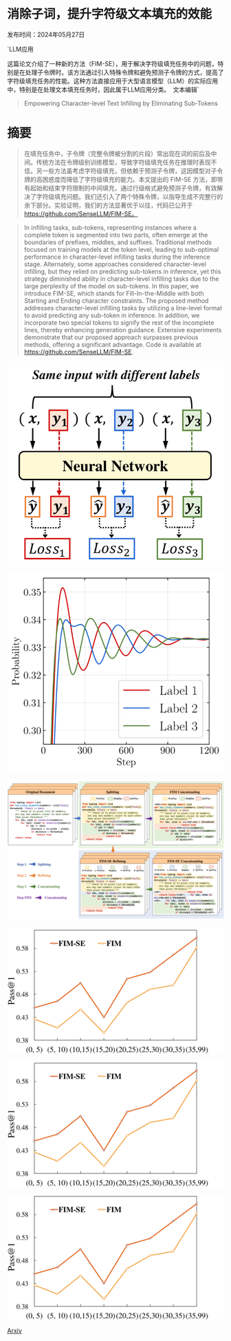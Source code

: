 # 消除子词，提升字符级文本填充的效能

发布时间：2024年05月27日

`LLM应用

这篇论文介绍了一种新的方法（FIM-SE），用于解决字符级填充任务中的问题，特别是在处理子令牌时。该方法通过引入特殊令牌和避免预测子令牌的方式，提高了字符级填充任务的性能。这种方法直接应用于大型语言模型（LLM）的实际应用中，特别是在处理文本填充任务时，因此属于LLM应用分类。` `文本编辑`

> Empowering Character-level Text Infilling by Eliminating Sub-Tokens

# 摘要

> 在填充任务中，子令牌（完整令牌被分割的片段）常出现在词的前后及中间。传统方法在令牌级别训练模型，导致字符级填充任务在推理时表现不佳。另一些方法虽考虑字符级填充，但依赖于预测子令牌，这因模型对子令牌的高困惑度而降低了字符级填充的能力。本文提出的 FIM-SE 方法，即带有起始和结束字符限制的中间填充，通过行级格式避免预测子令牌，有效解决了字符级填充问题。我们还引入了两个特殊令牌，以指导生成不完整行的余下部分。实验证明，我们的方法显著优于以往，代码已公开于 https://github.com/SenseLLM/FIM-SE。

> In infilling tasks, sub-tokens, representing instances where a complete token is segmented into two parts, often emerge at the boundaries of prefixes, middles, and suffixes. Traditional methods focused on training models at the token level, leading to sub-optimal performance in character-level infilling tasks during the inference stage. Alternately, some approaches considered character-level infilling, but they relied on predicting sub-tokens in inference, yet this strategy diminished ability in character-level infilling tasks due to the large perplexity of the model on sub-tokens. In this paper, we introduce FIM-SE, which stands for Fill-In-the-Middle with both Starting and Ending character constraints. The proposed method addresses character-level infilling tasks by utilizing a line-level format to avoid predicting any sub-token in inference. In addition, we incorporate two special tokens to signify the rest of the incomplete lines, thereby enhancing generation guidance. Extensive experiments demonstrate that our proposed approach surpasses previous methods, offering a significant advantage. Code is available at https://github.com/SenseLLM/FIM-SE.

![消除子词，提升字符级文本填充的效能](../../../paper_images/2405.17103/x1.png)

![消除子词，提升字符级文本填充的效能](../../../paper_images/2405.17103/x2.png)

![消除子词，提升字符级文本填充的效能](../../../paper_images/2405.17103/x3.png)

![消除子词，提升字符级文本填充的效能](../../../paper_images/2405.17103/x4.png)

![消除子词，提升字符级文本填充的效能](../../../paper_images/2405.17103/x5.png)

![消除子词，提升字符级文本填充的效能](../../../paper_images/2405.17103/x6.png)

[Arxiv](https://arxiv.org/abs/2405.17103)